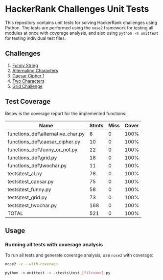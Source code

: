 ﻿# HackerRank Challenges Unit Tests

This repository contains unit tests for solving HackerRank challenges using Python. The tests are performed using the `nose2` framework for testing all modules at once with coverage analysis, and also using `python -m unittest` for testing individual test files.

## Challenges

1. [Funny String](https://www.hackerrank.com/challenges/funny-string/problem?isFullScreen=true)
2. [Alternating Characters](https://www.hackerrank.com/challenges/alternating-characters/problem?isFullScreen=true)
3. [Caesar Cipher 1](https://www.hackerrank.com/challenges/caesar-cipher-1/problem?isFullScreen=true)
4. [Two Characters](https://www.hackerrank.com/challenges/two-characters/problem?isFullScreen=true)
5. [Grid Challenge](https://www.hackerrank.com/challenges/grid-challenge/problem?isFullScreen=true)

## Test Coverage

Below is the coverage report for the implemented functions:

| Name                              | Stmts | Miss | Cover |
|-----------------------------------|-------|------|-------|
| functions_def\alternative_char.py| 8     | 0    | 100%  |
| functions_def\caesar_cipher.py   | 10    | 0    | 100%  |
| functions_def\funny_or_not.py    | 22    | 0    | 100%  |
| functions_def\grid.py            | 18    | 0    | 100%  |
| functions_def\twochar.py         | 11    | 0    | 100%  |
| tests\test_al.py                 | 78    | 0    | 100%  |
| tests\test_caesar.py             | 75    | 0    | 100%  |
| tests\test_funny.py              | 58    | 0    | 100%  |
| tests\test_grid.py               | 73    | 0    | 100%  |
| tests\test_twochar.py            | 168   | 0    | 100%  |
| TOTAL                            | 521   | 0    | 100%  |


## Usage

### Running all tests with coverage analysis

To run all tests and generate coverage analysis, use `nose2` with coverage:

```bash
nose2 -v --with-coverage

python -m unittest -v .\tests\test_[filename].py

